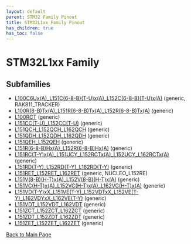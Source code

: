 ```yaml
---
layout: default
parent: STM32 Family Pinout
title: STM32L1xx Family Pinout
has_children: true
has_toc: false
---
```


# STM32L1xx Family

## Subfamilies

- [L100C6Ux(A)_L151C(6-8-B)(T-U)x(A)_L152C(6-8-B)(T-U)x(A)](L100C6Ux(A)_L151C(6-8-B)(T-U)x(A)_L152C(6-8-B)(T-U)x(A)/pinout) (generic, RAK811_TRACKER)
- [L100R(8-B)Tx(A)_L151R(6-8-B)Tx(A)_L152R(6-8-B)Tx(A)](L100R(8-B)Tx(A)_L151R(6-8-B)Tx(A)_L152R(6-8-B)Tx(A)/pinout) (generic)
- [L100RCT](L100RCT/pinout) (generic)
- [L151CC(T-U)_L152CC(T-U)](L151CC(T-U)_L152CC(T-U)/pinout) (generic)
- [L151QCH_L152QCH_L162QCH](L151QCH_L152QCH_L162QCH/pinout) (generic)
- [L151QDH_L152QDH_L162QDH](L151QDH_L152QDH_L162QDH/pinout) (generic)
- [L151QEH_L152QEH](L151QEH_L152QEH/pinout) (generic)
- [L151R(6-8-B)Hx(A)_L152R(6-8-B)Hx(A)](L151R(6-8-B)Hx(A)_L152R(6-8-B)Hx(A)/pinout) (generic)
- [L151RC(T-Y)x(A)_L151UCY_L152RCTx(A)_L152UCY_L162RCTx(A)](L151RC(T-Y)x(A)_L151UCY_L152RCTx(A)_L152UCY_L162RCTx(A)/pinout) (generic)
- [L151RD(T-Y)_L152RD(T-Y)_L162RD(T-Y)](L151RD(T-Y)_L152RD(T-Y)_L162RD(T-Y)/pinout) (generic)
- [L151RET_L152RET_L162RET](L151RET_L152RET_L162RET/pinout) (generic, NUCLEO_L152RE)
- [L151V(8-B)(H-T)x(A)_L152V(8-B)(H-T)x(A)](L151V(8-B)(H-T)x(A)_L152V(8-B)(H-T)x(A)/pinout) (generic)
- [L151VC(H-T)x(A)_L152VC(H-T)x(A)_L162VC(H-T)x(A)](L151VC(H-T)x(A)_L152VC(H-T)x(A)_L162VC(H-T)x(A)/pinout) (generic)
- [L151VD(T-Y)xX_L151VE(T-Y)_L152VDTxX_L152VE(T-Y)_L162VDYxX_L162VE(T-Y)](L151VD(T-Y)xX_L151VE(T-Y)_L152VDTxX_L152VE(T-Y)_L162VDYxX_L162VE(T-Y)/pinout) (generic)
- [L151VDT_L152VDT_L162VDT](L151VDT_L152VDT_L162VDT/pinout) (generic)
- [L151ZCT_L152ZCT_L162ZCT](L151ZCT_L152ZCT_L162ZCT/pinout) (generic)
- [L151ZDT_L152ZDT_L162ZDT](L151ZDT_L152ZDT_L162ZDT/pinout) (generic)
- [L151ZET_L152ZET_L162ZET](L151ZET_L152ZET_L162ZET/pinout) (generic)


[Back to Main Page](../)